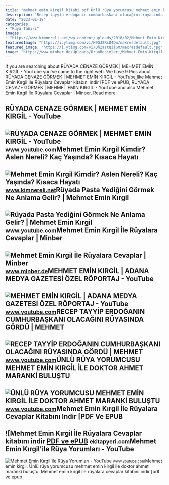```yaml
---
title: "mehmet emin kirgil kitabi pdf Ünlü rüya yorumcusu mehmet emi̇n kirgi̇l i̇le doktor ahmet maranki̇ buluştu"
description: "Recep tayyi̇p erdoğanin cumhurbaşkani olacağini rüyasinda gördü"
date: "2023-01-18"
categories:
- "Ruya Tabiri"
images:
- "https://www.kimnereli.net/wp-content/uploads/2018/02/Mehmet-Emin-Kirgil.jpg"
featuredImage: "https://i.ytimg.com/vi/H9GJ2RsO4Dw/maxresdefault.jpg"
featured_image: "https://i.ytimg.com/vi/DhZaztQijGM/maxresdefault.jpg"
image: "https://www.minber.de/Uploads/UrunResimleri/Mehmet-Emin-Kirgil-Ile-Ruyalara-Cevaplar-c87f.jpg"
---
```


If you are searching about RÜYADA CENAZE GÖRMEK | MEHMET EMİN KIRGİL - YouTube you've came to the right web. We have 9 Pics about RÜYADA CENAZE GÖRMEK | MEHMET EMİN KIRGİL - YouTube like Mehmet Emin Kırgil İle Rüyalara Cevaplar kitabını indir \[PDF ve ePUB, RÜYADA CENAZE GÖRMEK | MEHMET EMİN KIRGİL - YouTube and also Mehmet Emin Kırgil İle Rüyalara Cevaplar | Minber. Read more:

RÜYADA CENAZE GÖRMEK | MEHMET EMİN KIRGİL - YouTube
---------------------------------------------------

 ![RÜYADA CENAZE GÖRMEK | MEHMET EMİN KIRGİL - YouTube](https://i.ytimg.com/vi/9LU-di7-0G4/maxresdefault.jpg) <small>www.youtube.com</small>Mehmet Emin Kırgil Kimdir? Aslen Nereli? Kaç Yaşında? Kısaca Hayatı
-------------------------------------------------------------------

 ![Mehmet Emin Kırgil Kimdir? Aslen Nereli? Kaç Yaşında? Kısaca Hayatı](https://www.kimnereli.net/wp-content/uploads/2018/02/Mehmet-Emin-Kirgil.jpg) <small>www.kimnereli.net</small>Rüyada Pasta Yediğini Görmek Ne Anlama Gelir? | Mehmet Emin Kırgil
------------------------------------------------------------------

 ![Rüyada Pasta Yediğini Görmek Ne Anlama Gelir? | Mehmet Emin Kırgil](https://i.ytimg.com/vi/AZYrLeN9Vxg/maxresdefault.jpg) <small>www.youtube.com</small>Mehmet Emin Kırgil İle Rüyalara Cevaplar | Minber
-------------------------------------------------

 ![Mehmet Emin Kırgil İle Rüyalara Cevaplar | Minber](https://www.minber.de/Uploads/UrunResimleri/Mehmet-Emin-Kirgil-Ile-Ruyalara-Cevaplar-c87f.jpg) <small>www.minber.de</small>MEHMET EMİN KIRGİL | ADANA MEDYA GAZETESİ ÖZEL RÖPORTAJ - YouTube
-----------------------------------------------------------------

 ![MEHMET EMİN KIRGİL | ADANA MEDYA GAZETESİ ÖZEL RÖPORTAJ - YouTube](https://i.ytimg.com/vi/DhZaztQijGM/maxresdefault.jpg) <small>www.youtube.com</small>RECEP TAYYİP ERDOĞANIN CUMHURBAŞKANI OLACAĞINI RÜYASINDA GÖRDÜ | MEHMET
-----------------------------------------------------------------------

 ![RECEP TAYYİP ERDOĞANIN CUMHURBAŞKANI OLACAĞINI RÜYASINDA GÖRDÜ | MEHMET](https://i.ytimg.com/vi/bwTP3Who_TE/maxresdefault.jpg) <small>www.youtube.com</small>ÜNLÜ RÜYA YORUMCUSU MEHMET EMİN KIRGİL İLE DOKTOR AHMET MARANKİ BULUŞTU
-----------------------------------------------------------------------

 ![ÜNLÜ RÜYA YORUMCUSU MEHMET EMİN KIRGİL İLE DOKTOR AHMET MARANKİ BULUŞTU](https://i.ytimg.com/vi/H9GJ2RsO4Dw/maxresdefault.jpg) <small>www.youtube.com</small>Mehmet Emin Kırgil İle Rüyalara Cevaplar Kitabını Indir \[PDF Ve EPUB
---------------------------------------------------------------------

 ![Mehmet Emin Kırgil İle Rüyalara Cevaplar kitabını indir [PDF ve ePUB](https://ekitapyeri.com/wp-content/uploads/2020/06/Mehmet-Emin-Kirgil-Ile-Ruyalara-Cevaplar-kitabini-indir-PDF-ve.jpeg) <small>ekitapyeri.com</small>Mehmet Emin Kırgil'ile Rüya Yorumları - YouTube
-----------------------------------------------

 ![Mehmet Emin Kırgil'ile Rüya Yorumları - YouTube](https://yt3.ggpht.com/a/AATXAJwrv65PzQx_5bO53yAGRrRNm5zi2FOMT8Rfog=s900-c-k-c0xffffffff-no-rj-mo) <small>www.youtube.com</small>Mehmet emi̇n kirgi̇l. Ünlü rüya yorumcusu mehmet emi̇n kirgi̇l i̇le doktor ahmet maranki̇ buluştu. Mehmet emin kırgil i̇le rüyalara cevaplar kitabını indir \[pdf ve epub
